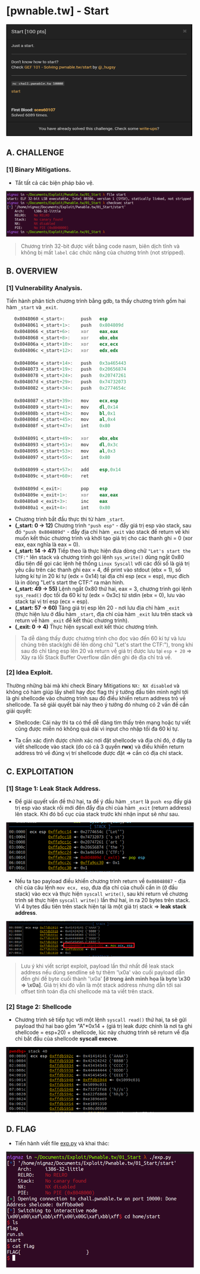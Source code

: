 # [pwnable.tw] - Start

<img src="./images/Start.png" alt="Start" width="500" height="300">

## A. CHALLENGE 

### [1] Binary Mitigations. 

- Tắt tất cả các biện pháp bảo vệ.

![checksec.png](./images/checksec.png)

>Chương trình 32-bit được viết bằng code nasm, biên dịch tĩnh và không bị mất `label` các chức năng của chương trình (not stripped).

## B. OVERVIEW

### [1] Vulnerability Analysis.

Tiến hành phân tích chương trình bằng gdb, ta thấy chương trình gồm hai hàm `_start` và `_exit`.

```asm
   0x8048060 <_start>:		push   esp
   0x8048061 <_start+1>:	push   0x804809d
   0x8048066 <_start+6>:	xor    eax,eax
   0x8048068 <_start+8>:	xor    ebx,ebx
   0x804806a <_start+10>:	xor    ecx,ecx
   0x804806c <_start+12>:	xor    edx,edx

   0x804806e <_start+14>:	push   0x3a465443
   0x8048073 <_start+19>:	push   0x20656874
   0x8048078 <_start+24>:	push   0x20747261
   0x804807d <_start+29>:	push   0x74732073
   0x8048082 <_start+34>:	push   0x2774654c

   0x8048087 <_start+39>:	mov    ecx,esp
   0x8048089 <_start+41>:	mov    dl,0x14
   0x804808b <_start+43>:	mov    bl,0x1
   0x804808d <_start+45>:	mov    al,0x4
   0x804808f <_start+47>:	int    0x80

   0x8048091 <_start+49>:	xor    ebx,ebx
   0x8048093 <_start+51>:	mov    dl,0x3c
   0x8048095 <_start+53>:	mov    al,0x3
   0x8048097 <_start+55>:	int    0x80

   0x8048099 <_start+57>:	add    esp,0x14
   0x804809c <_start+60>:	ret    

   0x804809d <_exit>:		pop    esp
   0x804809e <_exit+1>:		xor    eax,eax
   0x80480a0 <_exit+3>:		inc    eax
   0x80480a1 <_exit+4>:		int    0x80
```

- Chương trình bắt đầu thực thi từ hàm `_start`.
- **(_start: 0 -> 12)** Chương trình `"push esp"` - đẩy giá trị esp vào stack, sau đó `"push 0x804809d"` - đẩy địa chỉ hàm `_exit` vào stack để return về khi muốn kết thúc chương trình và khởi tạo giá trị cho các thanh ghi = 0 (xor eax, eax nghĩa là eax = 0).
- **(_start: 14 -> 47)** Tiếp theo là thực hiện đưa dòng chữ `"Let's start the CTF:"` lên stack và chương trình gọi lệnh `sys_write()` dùng ngắt 0x80 đầu tiên để gọi các lệnh hệ thống `Linux Syscall` với các đối số là giá trị yêu cầu trên các thanh ghi eax = 4, để print vào stdout (ebx = 1), số lượng kí tự in 20 kí tự (edx = 0x14) tại địa chỉ esp (ecx = esp), mục đích là in dòng "Let's start the CTF:" ra màn hình.
- **(_start: 49 -> 55)** Lệnh ngắt 0x80 thứ hai, eax = 3, chương trình gọi lệnh `sys_read()` đọc tối đa 60 kí tự (edx = 0x3c) từ stdin (ebx = 0), lưu vào stack tại vị trí esp (ecx = esp).
- **(_start: 57 -> 60)** Tăng giá trị esp lên 20 - nơi lưu địa chỉ hàm `_exit` (thực hiện lưu ở đầu hàm `_start`, địa chỉ của hàm `_exit` lưu trên stack và return vể hàm `_exit` để kết thúc chương trình).
- **(_exit: 0 -> 4)** Thực hiện syscall exit kết thúc chương trình.

> Ta dễ dàng thấy được chương trình cho đọc vào đến 60 kí tự và lưu chúng trên stack(ghi đề lên dòng chữ "Let's start the CTF:"), trong khi sau đó chỉ tăng esp lên 20 và return về giá trị được lưu tại `esp + 20` => Xảy ra lỗi Stack Buffer Overflow dẫn đến ghi đè địa chỉ trả về.

### [2] Idea Exploit.

Thường những bài mà khi check Binary Mitigations `NX: NX disabled` và không có hàm giúp lấy shell hay đọc flag thì ý tưởng đầu tiên mình nghĩ tới là ghi shellcode vào chương trình sau đó điều khiển return address trỏ về shellcode. Ta sẽ giải quyết bài này theo ý tưởng đó nhưng có 2 vấn đề cần giải quyết:

- Shellcode: Cái này thì ta có thể dễ dàng tìm thấy trên mạng hoặc tự viết cũng được miễn nó không quá dài vì input cho nhập tối đa 60 kí tự.
      
- Ta cần xác định được chính xác nơi đặt shellcode và địa chỉ đó, ở đây ta viết shellcode vào stack (do có cả 3 quyền **rwx**) và điều khiển return address trỏ về đúng vị trí shellcode được đặt => cần có địa chỉ stack.

## C. EXPLOITATION

### [1] Stage 1: Leak Stack Address.

- Để giải quyết vấn đề thứ hai, ta để ý đầu hàm `_start` là `push esp` đẩy giá trị esp vào stack rồi mới đến đẩy địa chỉ của hàm `_exit` (return address) lên stack. Khi đó bố cục của stack trước khi nhận input sẽ như sau. 

![layoutStack1.png](./images/layoutStack1.png)

- Nếu ta tạo payload điều khiển chương trình return về `0x08048087` - địa chỉ của câu lệnh `mov ecx, esp`, đưa địa chỉ của chuỗi cần in (ở đầu stack) vào ecx và thực hiện `syscall write()`, sau khi return về chương trình sẽ thực hiện `syscall write()` lần thứ hai, in ra 20 bytes trên stack. Vì 4 bytes đầu tiên trên stack hiện tại là một giá trị stack => **leak stack address**. 

![layoutStack2.png](./images/layoutStack2.png)

> Lưu ý khi viết script exploit, payload lần thứ nhất để leak stack address nếu dùng sendline sẽ tự thêm '\x0a' vào cuối payload dẫn đến ghi đề byte cuối thành '\x0a' **[ở trong ảnh minh họa là byte \x30 => \x0a]**. Giá trị khi đó vẫn là một stack address nhưng dẫn tới sai offset tính toán địa chỉ shellcode mà ta viết trên stack.

### __[2] Stage 2: Shellcode__

- Chương trình sẽ tiếp tục với một lệnh `syscall read()` thứ hai, ta sẽ gửi payload thứ hai bao gồm "A"*0x14 + (giá trị leak được chính là nơi ta ghi shellcode = esp+20) + shellcode, lúc này chương trình sẽ return về địa chỉ bắt đầu của shellcode **syscall execve**.

![layoutStack3.png](./images/layoutStack3.png)

## D. FLAG

- Tiến hành viết file [exp.py](./exp.py) và khai thác:

![flag.png](./images/flag.png)
